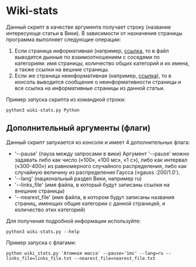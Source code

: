 # Wiki-stats

 Данный скрипт в качестве аргумента получает строку (название интересующе статьи в Вики). В зависимости от назначения страницы программа выполняет следующие операции:
 1. Если страница информативная (например, [ссылка](https://ru.wikipedia.org/wiki/%D0%90%D1%82%D0%BE%D0%BC%D0%BD%D0%B0%D1%8F_%D0%BC%D0%B0%D1%81%D1%81%D0%B0), то в файл выводятся дынные по взаимоотношениям с соседями по категориям: имя страницы, количество общих категорий и их имена, а также ссылки на вешние страницы.
 2. Если же страница неинформативная (например, [ссылка](https://ru.wikipedia.org/wiki/Python_(%D0%B7%D0%BD%D0%B0%D1%87%D0%B5%D0%BD%D0%B8%D1%8F))), то в консоль выводится сообщение о неинформативности страницы и все ссылка на информативные страницы из данной статьи.
 
 Пример запуска скрипта из командной строки:
 ```
 python3 wiki-stats.py Python
 ```
 
 ## Дополнительный аргументы (флаги)
 
 Данный скрипт запукается из консоли и имеет 4 дополнительных флага:
 - '--pause' (пауза между запросами в вики)
 Аргумент '--pause' можно задавать либо как число («100», «100 мс», «1 с»), либо как интервал («300-400») из равномерного случайного распределения, либо как случайную величину из распределения Гаусса («gauss :200/1.0').
 - '--lang' (национальный раздел Вики, например ru)  
 - '--links_file' (имя файла, в который будут записаны ссылки на внешние страницы)
 - '--nearest_file' (имя файла, в котором будут записаны названия страниц, имеющих общие категории с данной страницей, и количество этих категорий)
 
 Для получения подробной информации используйте:
 ```
 python3 wiki-stats.py --help
 ```
 
 Пример запуска с флагами:
 ```
 python wiki_stats.py 'Атомная масса' --pause='1ms' --lang=ru --links_file=links_file.txt --nearest_file=nearest_file.txt
 ```
